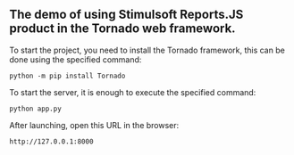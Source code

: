 ## The demo of using Stimulsoft Reports.JS product in the Tornado web framework.

To start the project, you need to install the Tornado framework, this can be done using the specified command:
```
python -m pip install Tornado
```
  
To start the server, it is enough to execute the specified command:
```
python app.py
```
  
After launching, open this URL in the browser:
```
http://127.0.0.1:8000
```
